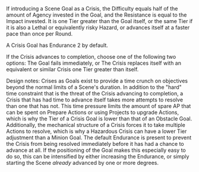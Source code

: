 If introducing a Scene Goal as a Crisis, the Difficulty equals half of the amount of Agency invested in the Goal, and the Resistance is equal to the Impact invested. It is one Tier greater than the Goal itself, or the same Tier if it is also a Lethal or equivalently risky Hazard, or advances itself at a faster pace than once per Round. 

A Crisis Goal has Endurance 2 by default.

If the Crisis advances to completion, choose one of the following two options:
The Goal fails immediately, or
The Crisis replaces itself with an equivalent or similar Crisis one Tier greater than itself.

Design notes:
Crises as Goals exist to provide a time crunch on objectives beyond the normal limits of a Scene's duration. In addition to the "hard" time constraint that is the threat of the Crisis advancing to completion, a Crisis that has had time to advance itself takes more attempts to resolve than one that has not. 
This time pressure limits the amount of spare AP that can be spent on Prepare Actions or using Projects to upgrade Actions, which is why the Tier of a Crisis Goal is lower than that of an Obstacle Goal. Additionally, the mechanical structure of a Crisis forces it to take multiple Actions to resolve, which is why a Hazardous Crisis can have a lower Tier adjustment than a Minion Goal.
The default Endurance is present to prevent the Crisis from being resolved immediately before it has had a chance to advance at all. If the positioning of the Goal makes this especially easy to do so, this can be intensified by either increasing the Endurance, or simply starting the Scene *already* advanced by one or more degrees.